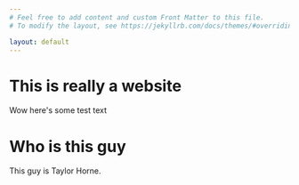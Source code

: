 ```yaml
---
# Feel free to add content and custom Front Matter to this file.
# To modify the layout, see https://jekyllrb.com/docs/themes/#overriding-theme-defaults

layout: default
---
```


# This is really a website
Wow here's some test text

# Who is this guy
This guy is Taylor Horne.
